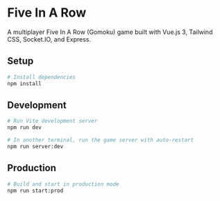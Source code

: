 # Five In A Row 

A multiplayer Five In A Row (Gomoku) game built with Vue.js 3, Tailwind CSS, Socket.IO, and Express.

## Setup

```bash
# Install dependencies
npm install
```

## Development

```bash
# Run Vite development server
npm run dev

# In another terminal, run the game server with auto-restart
npm run server:dev
```

## Production

```bash
# Build and start in production mode
npm run start:prod
```